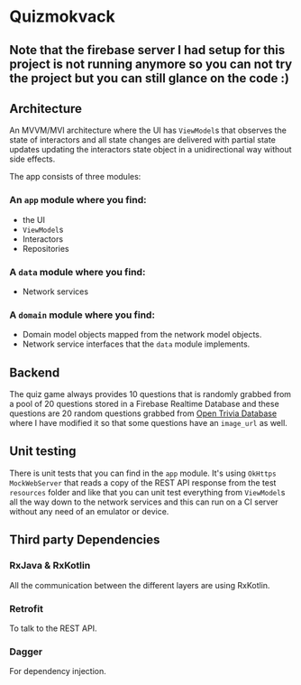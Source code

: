 # Quizmokvack

## Note that the firebase server I had setup for this project is not running anymore so you can not try the project but you can still glance on the code :)

## Architecture
An MVVM/MVI architecture where the UI has `ViewModel`s that observes the state of interactors and all state changes are delivered with partial state updates updating the interactors state object in a unidirectional way without side effects.

The app consists of three modules:

### An `app` module where you find:
* the UI
* `ViewModel`s
* Interactors
* Repositories

### A `data` module where you find:
* Network services

### A `domain` module where you find:
* Domain model objects mapped from the network model objects.
* Network service interfaces that the `data` module implements.

## Backend
The quiz game always provides 10 questions that is randomly grabbed from a pool of 20 questions stored
in a Firebase Realtime Database and these questions are 20 random questions grabbed from [Open Trivia Database](https://opentdb.com/api_config.php)
where I have modified it so that some questions have an `image_url` as well.

## Unit testing
There is unit tests that you can find in the `app` module. It's using `OkHttps` `MockWebServer` that
reads a copy of the REST API response from the test `resources` folder and like that you can unit test
everything from `ViewModel`s all the way down to the network services and this can run on a CI server
without any need of an emulator or device.

## Third party Dependencies
### RxJava & RxKotlin
All the communication between the different layers are using RxKotlin.

### Retrofit
To talk to the REST API.

### Dagger
For dependency injection.
